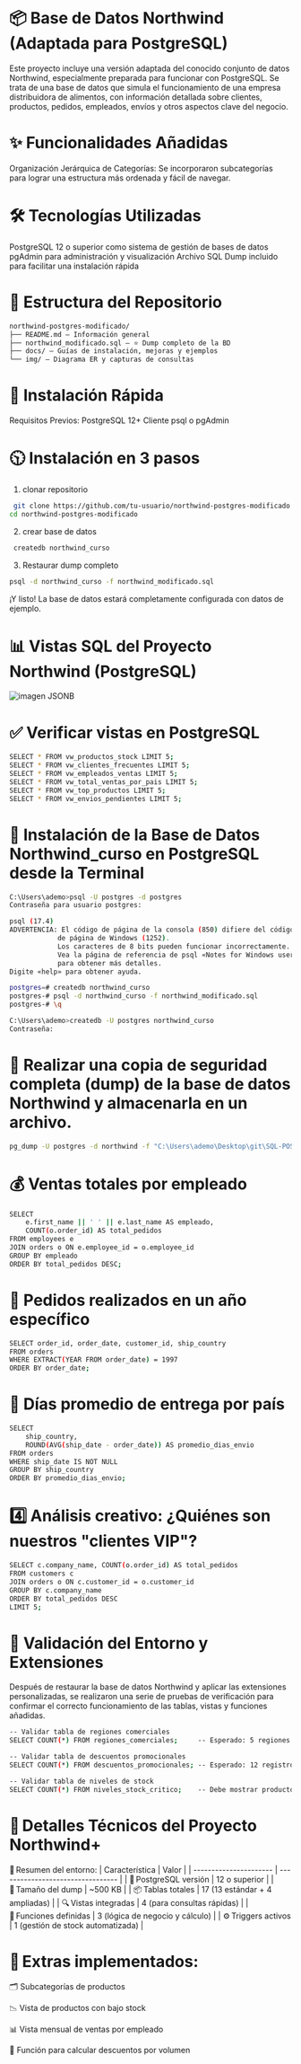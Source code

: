 # 📦 Base de Datos Northwind (Adaptada para PostgreSQL) 
Este proyecto incluye una versión adaptada del conocido conjunto de datos Northwind, especialmente preparada para funcionar con PostgreSQL. Se trata de una base de datos que simula el funcionamiento de una empresa distribuidora de alimentos, con información detallada sobre clientes, productos, pedidos, empleados, envíos y otros aspectos clave del negocio.
# ✨ Funcionalidades Añadidas
Organización Jerárquica de Categorías: Se incorporaron subcategorías para lograr una estructura más ordenada y fácil de navegar.

# 🛠️ Tecnologías Utilizadas
PostgreSQL 12 o superior como sistema de gestión de bases de datos
pgAdmin  para administración y visualización
Archivo SQL Dump incluido para facilitar una instalación rápida
# 📁 Estructura del Repositorio
``` bash
northwind-postgres-modificado/
├── README.md — Información general
├── northwind_modificado.sql — ⭐ Dump completo de la BD
├── docs/ — Guías de instalación, mejoras y ejemplos
└── img/ — Diagrama ER y capturas de consultas
```
# 🚀 Instalación Rápida
Requisitos Previos:
PostgreSQL 12+
Cliente psql o pgAdmin 
# 🕥 Instalación en 3 pasos
1. clonar repositorio
``` bash
 git clone https://github.com/tu-usuario/northwind-postgres-modificado.git
cd northwind-postgres-modificado
```
2. crear base de datos
``` bash
 createdb northwind_curso
```
3. Restaurar dump completo
``` bash
psql -d northwind_curso -f northwind_modificado.sql
```
¡Y listo! La base de datos estará completamente configurada con datos de ejemplo.
# 📊 Vistas SQL del Proyecto Northwind (PostgreSQL)
![imagen JSONB](./images.png)
# ✅ Verificar vistas en PostgreSQL
``` bash
SELECT * FROM vw_productos_stock LIMIT 5;
SELECT * FROM vw_clientes_frecuentes LIMIT 5;
SELECT * FROM vw_empleados_ventas LIMIT 5;
SELECT * FROM vw_total_ventas_por_pais LIMIT 5;
SELECT * FROM vw_top_productos LIMIT 5;
SELECT * FROM vw_envios_pendientes LIMIT 5;
```
   
# 🚀 Instalación de la Base de Datos Northwind_curso en PostgreSQL desde la Terminal
``` bash
C:\Users\ademo>psql -U postgres -d postgres
Contraseña para usuario postgres:

psql (17.4)
ADVERTENCIA: El código de página de la consola (850) difiere del código
            de página de Windows (1252).
            Los caracteres de 8 bits pueden funcionar incorrectamente.
            Vea la página de referencia de psql «Notes for Windows users»
            para obtener más detalles.
Digite «help» para obtener ayuda.

postgres=# createdb northwind_curso
postgres-# psql -d northwind_curso -f northwind_modificado.sql
postgres-# \q

C:\Users\ademo>createdb -U postgres northwind_curso
Contraseña:
```
# 📌 Realizar una copia de seguridad completa (dump) de la base de datos Northwind y almacenarla en un archivo.
``` bash
pg_dump -U postgres -d northwind -f "C:\Users\ademo\Desktop\git\SQL-POSTGRES-Northwind.sql"
```
# 💰 Ventas totales por empleado
``` bash
SELECT 
    e.first_name || ' ' || e.last_name AS empleado,
    COUNT(o.order_id) AS total_pedidos
FROM employees e
JOIN orders o ON e.employee_id = o.employee_id
GROUP BY empleado
ORDER BY total_pedidos DESC;
```
# 🧾 Pedidos realizados en un año específico
``` bash
SELECT order_id, order_date, customer_id, ship_country
FROM orders
WHERE EXTRACT(YEAR FROM order_date) = 1997
ORDER BY order_date;
```
# 🚚 Días promedio de entrega por país
``` bash
SELECT 
    ship_country,
    ROUND(AVG(ship_date - order_date)) AS promedio_dias_envio
FROM orders
WHERE ship_date IS NOT NULL
GROUP BY ship_country
ORDER BY promedio_dias_envio;
```
# 4️⃣ Análisis creativo: ¿Quiénes son nuestros "clientes VIP"?
``` bash
SELECT c.company_name, COUNT(o.order_id) AS total_pedidos
FROM customers c
JOIN orders o ON c.customer_id = o.customer_id
GROUP BY c.company_name
ORDER BY total_pedidos DESC
LIMIT 5;
```
# 🧪 Validación del Entorno y Extensiones
Después de restaurar la base de datos Northwind y aplicar las extensiones personalizadas, se realizaron una serie de pruebas de verificación para confirmar el correcto funcionamiento de las tablas, vistas y funciones añadidas.
``` bash
-- Validar tabla de regiones comerciales
SELECT COUNT(*) FROM regiones_comerciales;     -- Esperado: 5 regiones

-- Validar tabla de descuentos promocionales
SELECT COUNT(*) FROM descuentos_promocionales; -- Esperado: 12 registros activos

-- Validar tabla de niveles de stock
SELECT COUNT(*) FROM niveles_stock_critico;    -- Debe mostrar productos con stock bajo
```
# 🧠 Detalles Técnicos del Proyecto Northwind+
📌 Resumen del entorno:
| Característica         | Valor                             |
| ---------------------- | --------------------------------- |
| 🐘 PostgreSQL versión  | 12 o superior                     |
| 💾 Tamaño del dump     | \~500 KB                          |
| 📦 Tablas totales      | 17 (13 estándar + 4 ampliadas)    |
| 🔍 Vistas integradas   | 4 (para consultas rápidas)        |
| 🧮 Funciones definidas | 3 (lógica de negocio y cálculo)   |
| ⚙️ Triggers activos    | 1 (gestión de stock automatizada) |
# 🔧 Extras implementados:
🗂 Subcategorías de productos

📉 Vista de productos con bajo stock

📊 Vista mensual de ventas por empleado

🎯 Función para calcular descuentos por volumen

